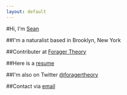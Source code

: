 ```yaml
---
layout: default
---
```


#Hi, I'm [Sean](http://seanzimmer.github.io)

##I'm a naturalist based in Brooklyn, New York

##Contributer at [Forager Theory](http://foragertheory.com)

##Here is a [resume](#)

##I'm also on Twitter [@foragertheory](http://twitter.com/foragertheory)

##Contact via <a href="mailto:seankzimmer@gmail.com">email</a>

